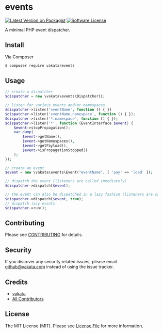 # events

[![Latest Version on Packagist][ico-version]][link-packagist]
[![Software License][ico-license]](LICENSE.md)

A minimal PHP event dispatcher.

## Install

Via Composer

``` bash
$ composer require vakata/events
```

## Usage

``` php
// create a dispatcher
$dispatcher = new \vakata\events\Dispatcher();

// listen for various events and/or namespaces
$dispatcher->listen('eventName', function () { })
$dispatcher->listen('eventName.namespace', function () { });
$dispatcher->listen('*.namespace', function () { });
$dispatcher->listen('*', function (EventInterface $event) {
    $event->stopPropagation();
    var_dump(
        $event->getName(),
        $event->getNamespaces(),
        $event->getPayload(),
        $event->isPropagationStopped()
    );
});

// create an event
$event = new \vakata\events\Event("eventName", [ 'pay' => 'load' ]);

// dispatch the event (listeners are called immediately)
$dispatcher->dispatch($event);

// the event can also be dispatched in a lazy fashion (listeners are called after `run`)
$dispatcher->dispatch($event, true);
// dispatch lazy events
$dispatcher->run();
```

## Contributing

Please see [CONTRIBUTING](CONTRIBUTING.md) for details.

## Security

If you discover any security related issues, please email github@vakata.com instead of using the issue tracker.

## Credits

- [vakata][link-author]
- [All Contributors][link-contributors]

## License

The MIT License (MIT). Please see [License File](LICENSE) for more information. 

[ico-version]: https://img.shields.io/packagist/v/vakata/events.svg?style=flat-square
[ico-license]: https://img.shields.io/badge/license-MIT-brightgreen.svg?style=flat-square
[ico-downloads]: https://img.shields.io/packagist/dt/vakata/events.svg?style=flat-square

[link-packagist]: https://packagist.org/packages/vakata/events
[link-downloads]: https://packagist.org/packages/vakata/events
[link-author]: https://github.com/vakata
[link-contributors]: ../../contributors
[link-cc]: https://codeclimate.com/github/vakata/events

